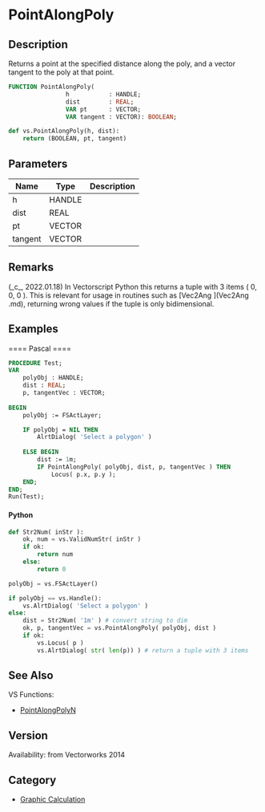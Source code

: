 # PointAlongPoly

## Description
Returns a point at the specified distance along the poly, and a vector tangent to the poly at that point.

```pascal
FUNCTION PointAlongPoly(
				h           : HANDLE;
				dist        : REAL;
				VAR pt      : VECTOR;
				VAR tangent : VECTOR): BOOLEAN;
```

```python
def vs.PointAlongPoly(h, dist):
    return (BOOLEAN, pt, tangent)
```

## Parameters
|Name|Type|Description|
|---|---|---|
|h|HANDLE|   |
|dist|REAL|   |
|pt|VECTOR|   |
|tangent|VECTOR|   |

## Remarks
(\_c\_, 2022.01.18) In Vectorscript Python this returns a tuple with 3 items ( 0, 0, 0 ). This is relevant for usage in routines such as [Vec2Ang ](Vec2Ang .md), returning wrong values if the tuple is only bidimensional.

## Examples
==== Pascal ====
```pascal
PROCEDURE Test;
VAR
    polyObj : HANDLE;
    dist : REAL;
    p, tangentVec : VECTOR;
	
BEGIN
    polyObj := FSActLayer;

    IF polyObj = NIL THEN
        AlrtDialog( 'Select a polygon' )
		
    ELSE BEGIN
        dist := 1m;
        IF PointAlongPoly( polyObj, dist, p, tangentVec ) THEN
            Locus( p.x, p.y );
    END;
END;
Run(Test);
```
#### Python ####
```python
def Str2Num( inStr ):
    ok, num = vs.ValidNumStr( inStr )
    if ok:
        return num
    else:
        return 0

polyObj = vs.FSActLayer()

if polyObj == vs.Handle():
    vs.AlrtDialog( 'Select a polygon' )
else:
    dist = Str2Num( '1m' ) # convert string to dim
    ok, p, tangentVec = vs.PointAlongPoly( polyObj, dist )
    if ok:
        vs.Locus( p )
        vs.AlrtDialog( str( len(p)) ) # return a tuple with 3 items
```

## See Also
VS Functions:
* [PointAlongPolyN](PointAlongPolyN.md)

## Version
Availability: from Vectorworks 2014

## Category
* [Graphic Calculation](../Categories/Graphic%20Calculation.md)
